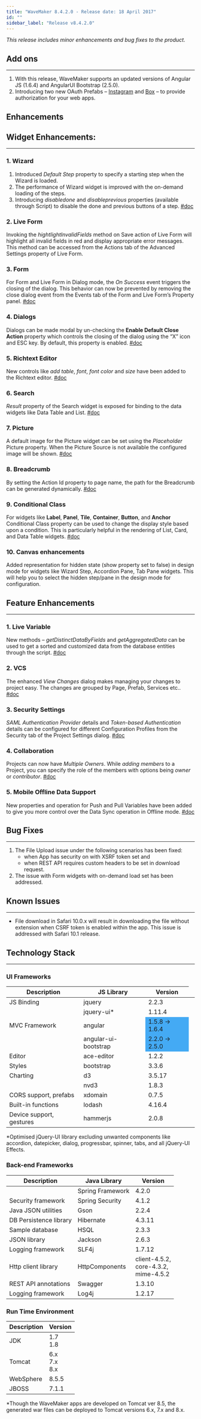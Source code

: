 ```yaml
---
title: "WaveMaker 8.4.2.0 - Release date: 18 April 2017"
id: ""
sidebar_label: "Release v8.4.2.0"
---
```

*This release includes minor enhancements and bug fixes to the product.*

## Add ons
---

1.  With this release, WaveMaker supports an updated versions of Angular JS (1.6.4) and AngularUI Bootstrap (2.5.0).
2.  Introducing two new OAuth Prefabs – [Instagram](/learn/app-development/widgets/prefab/oauth-prefabs/instagram/) and [Box](/learn/app-development/widgets/prefab/oauth-prefabs/box/) – to provide authorization for your web apps.

## Enhancements

## Widget Enhancements:
---

### 1. Wizard
1.  Introduced _Default Step_ property to specify a starting step when the Wizard is loaded.
2.  The performance of Wizard widget is improved with the on-demand loading of the steps.
3.  Introducing _disabledone_ and _disableprevious_ properties (available through Script) to disable the done and previous buttons of a step. [#doc](/learn/app-development/widgets/container/wizard/)

### 2. Live Form
Invoking the _hightlightInvalidFields_ method on Save action of Live Form will highlight all invalid fields in red and display appropriate error messages. This method can be accessed from the Actions tab of the Advanced Settings property of Live Form.

### 3. Form   
For Form and Live Form in Dialog mode, the _On Success_ event triggers the closing of the dialog. This behavior can now be prevented by removing the close dialog event from the Events tab of the Form and Live Form’s Property panel. [#doc](/learn/app-development/widgets/datalive/live-form/liveform-configurations/)
### 4. Dialogs   
Dialogs can be made modal by un-checking the **Enable Default Close Action** property which controls the closing of the dialog using the “X” icon and ESC key. By default, this property is enabled. [#doc](/learn/app-development/widgets/modal-windows-dialogs/#properties-events)

### 5. Richtext Editor   
New controls like _add table_, _font_, _font color_ and _size_ have been added to the Richtext editor. [#doc](/learn/app-development/widgets/basic/richtext-editor/)

### 6. Search   
_Result_ property of the Search widget is exposed for binding to the data widgets like Data Table and List. [#doc](/learn/app-development/widgets/basic/search/)

### 7. Picture   
A default image for the Picture widget can be set using the _Placeholder_ Picture property. When the Picture Source is not available the configured image will be shown. [#doc](/learn/app-development/widgets/basic/media-widgets/#picture-properties)

### 8. Breadcrumb   
By setting the Action Id property to page name, the path for the Breadcrumb can be generated dynamically. [#doc](/learn/app-development/widgets/navigation/breadcrumb-use-cases/)

### 9. Conditional Class   
For widgets like **Label**, **Panel**, **Tile**, **Container**, **Button**, and **Anchor** Conditional Class property can be used to change the display style based upon a condition. This is particularly helpful in the rendering of List, Card, and Data Table widgets. [#doc](/learn/how-tos/use-conditional-class-property/)

### 10. Canvas enhancements   
Added representation for hidden state (show property set to false) in design mode for widgets like Wizard Step, Accordion Pane, Tab Pane widgets. This will help you to select the hidden step/pane in the design mode for configuration.

## Feature Enhancements
---

### 1. Live Variable   
New methods – _getDistinctDataByFields_ and _getAggregatedData_ can be used to get a sorted and customized data from the database entities through the script. [#doc](/learn/how-tos/using-live-variable-apis)

### 2. VCS   
The enhanced _View Changes_ dialog makes managing your changes to project easy. The changes are grouped by Page, Prefab, Services etc.. [#doc](/learn/app-development/dev-integration/developer-collaboration/#view-changes)

### 3. Security Settings   
_SAML Authentication Provider_ details and _Token-based Authentication_ details can be configured for different Configuration Profiles from the Security tab of the Project Settings dialog. [#doc](/learn/app-development/deployment/configuration-profiles/#deploy-profile)

### 4. Collaboration   
Projects can now have _Multiple Owners_. While _adding members_ to a Project, you can specify the role of the members with options being _owner_ or _contributor_. [#doc](/learn/app-development/dev-integration/developer-collaboration/#project-sharing)

### 5. Mobile Offline Data Support   
New properties and operation for Push and Pull Variables have been added to give you more control over the Data Sync operation in Offline mode. [#doc](/learn/hybrid-mobile/offline-data-support/#variable)

## Bug Fixes
---

1.  The File Upload issue under the following scenarios has been fixed:
    *   when App has security on with XSRF token set and
    *   when REST API requires custom headers to be set in download request.
2.  The issue with Form widgets with on-demand load set has been addressed.

## Known Issues
---

*   File download in Safari 10.0.x will result in downloading the file without extension when CSRF token is enabled within the app. This issue is addressed with Safari 10.1 release.

## Technology Stack
---

### UI Frameworks

| Description | JS Library | Version |
| --- | --- | --- |
| JS Binding | jquery | 2.2.3 |
|  | jquery-ui* | 1.11.4 |
| MVC Framework | angular <td bgcolor="#44aaf4"> 1.5.8 -> 1.6.4 |
|  | angular-ui-bootstrap <td bgcolor="#44aaf4"> 2.2.0 -> 2.5.0 |
| Editor | ace-editor | 1.2.2 |
| Styles | bootstrap | 3.3.6 |
| Charting | d3 | 3.5.17 |
|  | nvd3 | 1.8.3 |
| CORS support, prefabs | xdomain | 0.7.5 |
| Built-in functions | lodash | 4.16.4 |
| Device support, gestures | hammerjs | 2.0.8 |

*Optimised jQuery-UI library excluding unwanted components like accordion, datepicker, dialog, progressbar, spinner, tabs, and all jQuery-UI Effects.

### Back-end Frameworks

| Description | Java Library | Version |
| --- | --- | --- |
|  | Spring Framework | 4.2.0 |
| Security framework | Spring Security | 4.1.2 |
| Java JSON utilities | Gson | 2.2.4 |
| DB Persistence library | Hibernate | 4.3.11 |
| Sample database | HSQL | 2.3.3 |
| JSON library | Jackson | 2.6.3 |
| Logging framework | SLF4j | 1.7.12 |
| Http client library | HttpComponents | client-4.5.2, <br> core-4.3.2, <br> mime-4.5.2 |
| REST API annotations | Swagger | 1.3.10 |
| Logging framework | Log4j | 1.2.17 |

### Run Time Environment

| Description | Version |
| --- | --- |
| JDK | 1.7 <br>  1.8 |
| Tomcat | 6.x <br> 7.x <br> 8.x |
| WebSphere | 8.5.5 |
| JBOSS | 7.1.1 |

*Though the WaveMaker apps are developed on Tomcat ver 8.5, the generated war files can be deployed to Tomcat versions 6.x, 7.x and 8.x.
